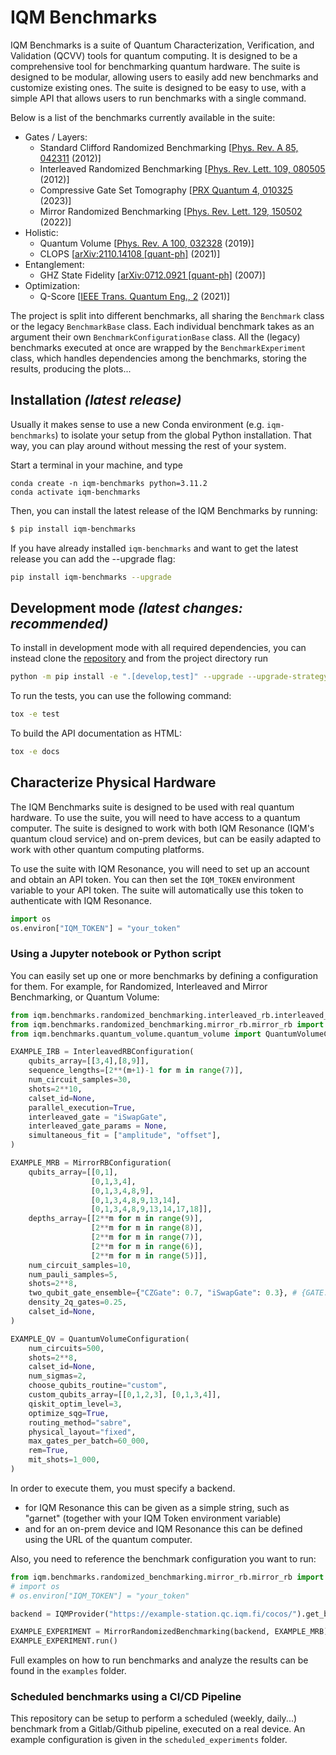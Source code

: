 # IQM Benchmarks

IQM Benchmarks is a suite of Quantum Characterization, Verification, and Validation (QCVV) tools for quantum computing. It is designed to be a comprehensive tool for benchmarking quantum hardware. The suite is designed to be modular, allowing users to easily add new benchmarks and customize existing ones. The suite is designed to be easy to use, with a simple API that allows users to run benchmarks with a single command.


Below is a list of the benchmarks currently available in the suite:
* Gates / Layers:
  - Standard Clifford Randomized Benchmarking [[Phys. Rev. A 85, 042311](https://journals.aps.org/pra/abstract/10.1103/PhysRevA.85.042311) (2012)]
  - Interleaved Randomized Benchmarking [[Phys. Rev. Lett. 109, 080505](https://doi.org/10.1103/PhysRevLett.109.080505) (2012)]
  - Compressive Gate Set Tomography [[PRX Quantum 4, 010325](https://journals.aps.org/prxquantum/abstract/10.1103/PRXQuantum.4.010325) (2023)]
  - Mirror Randomized Benchmarking [[Phys. Rev. Lett. 129, 150502](https://journals.aps.org/prl/abstract/10.1103/PhysRevLett.129.150502) (2022)]
* Holistic:
  - Quantum Volume [[Phys. Rev. A 100, 032328](https://doi.org/10.1103/PhysRevA.100.032328) (2019)]
  - CLOPS [[arXiv:2110.14108 [quant-ph]](https://arxiv.org/abs/2110.14108) (2021)]
* Entanglement:
  - GHZ State Fidelity [[arXiv:0712.0921 [quant-ph]](https://arxiv.org/abs/0712.0921) (2007)]
* Optimization:
  - Q-Score [[IEEE Trans. Quantum Eng., 2](https://doi.org/10.1109/TQE.2021.3090207) (2021)]

The project is split into different benchmarks, all sharing the `Benchmark` class or the legacy `BenchmarkBase` class. Each individual benchmark takes as an argument their own `BenchmarkConfigurationBase` class. All the (legacy) benchmarks executed at once are wrapped by the `BenchmarkExperiment` class, which handles dependencies among the benchmarks, storing the results, producing the plots...


## Installation _(latest release)_

Usually it makes sense to use a new Conda environment (e.g. ``iqm-benchmarks``) to isolate your setup from the global Python installation. That way, you can play around without messing the rest of your system.

Start a terminal in your machine, and type

```
conda create -n iqm-benchmarks python=3.11.2
conda activate iqm-benchmarks
```

Then, you can install the latest release of the IQM Benchmarks by running:
```bash
$ pip install iqm-benchmarks
```

If you have already installed `iqm-benchmarks` and want to get the latest release you can add the --upgrade flag:

```bash
pip install iqm-benchmarks --upgrade
```

## Development mode _(latest changes: recommended)_

To install in development mode with all required dependencies, you can instead clone the [repository](https://www.github.com/iqm-finland/iqm-benchmarks) and from the project directory run

```bash
python -m pip install -e ".[develop,test]" --upgrade --upgrade-strategy=eager
```

To run the tests, you can use the following command:

```bash
tox -e test
```

To build the API documentation as HTML:

```bash
tox -e docs
```

## Characterize Physical Hardware

The IQM Benchmarks suite is designed to be used with real quantum hardware. To use the suite, you will need to have access to a quantum computer. The suite is designed to work with both IQM Resonance (IQM's quantum cloud service) and on-prem devices, but can be easily adapted to work with other quantum computing platforms.

To use the suite with IQM Resonance, you will need to set up an account and obtain an API token. You can then set the `IQM_TOKEN` environment variable to your API token. The suite will automatically use this token to authenticate with IQM Resonance.

```python
import os
os.environ["IQM_TOKEN"] = "your_token"
```

### Using a Jupyter notebook or Python script

You can easily set up one or more benchmarks by defining a configuration for them. For example, for Randomized, Interleaved and Mirror Benchmarking, or Quantum Volume:

```python
from iqm.benchmarks.randomized_benchmarking.interleaved_rb.interleaved_rb import InterleavedRBConfiguration
from iqm.benchmarks.randomized_benchmarking.mirror_rb.mirror_rb import MirrorRBConfiguration
from iqm.benchmarks.quantum_volume.quantum_volume import QuantumVolumeConfiguration

EXAMPLE_IRB = InterleavedRBConfiguration(
    qubits_array=[[3,4],[8,9]],
    sequence_lengths=[2**(m+1)-1 for m in range(7)],
    num_circuit_samples=30,
    shots=2**10,
    calset_id=None,
    parallel_execution=True,
    interleaved_gate = "iSwapGate",
    interleaved_gate_params = None,
    simultaneous_fit = ["amplitude", "offset"],
)

EXAMPLE_MRB = MirrorRBConfiguration(
    qubits_array=[[0,1],
                  [0,1,3,4],
                  [0,1,3,4,8,9],
                  [0,1,3,4,8,9,13,14],
                  [0,1,3,4,8,9,13,14,17,18]],
    depths_array=[[2**m for m in range(9)],
                  [2**m for m in range(8)],
                  [2**m for m in range(7)],
                  [2**m for m in range(6)],
                  [2**m for m in range(5)]],
    num_circuit_samples=10,
    num_pauli_samples=5,
    shots=2**8,
    two_qubit_gate_ensemble={"CZGate": 0.7, "iSwapGate": 0.3}, # {GATE: PROBABILITY}
    density_2q_gates=0.25,
    calset_id=None,
)

EXAMPLE_QV = QuantumVolumeConfiguration(
    num_circuits=500,
    shots=2**8,
    calset_id=None,
    num_sigmas=2,
    choose_qubits_routine="custom",
    custom_qubits_array=[[0,1,2,3], [0,1,3,4]],
    qiskit_optim_level=3,
    optimize_sqg=True,
    routing_method="sabre",
    physical_layout="fixed",
    max_gates_per_batch=60_000,
    rem=True,
    mit_shots=1_000,
)
```

In order to execute them, you must specify a backend.
* for IQM Resonance this can be given as a simple string, such as "garnet" (together with your IQM Token environment variable)
* and for an on-prem device and IQM Resonance this can be defined using the URL of the quantum computer.

Also, you need to reference the benchmark configuration you want to run:

```python
from iqm.benchmarks.randomized_benchmarking.mirror_rb.mirror_rb import *
# import os
# os.environ["IQM_TOKEN"] = "your_token"

backend = IQMProvider("https://example-station.qc.iqm.fi/cocos/").get_backend()

EXAMPLE_EXPERIMENT = MirrorRandomizedBenchmarking(backend, EXAMPLE_MRB)
EXAMPLE_EXPERIMENT.run()
```

Full examples on how to run benchmarks and analyze the results can be found in the `examples` folder.

### Scheduled benchmarks using a CI/CD Pipeline

This repository can be setup to perform a scheduled (weekly, daily...) benchmark from a Gitlab/Github pipeline, executed on a real device. An example configuration is given in the `scheduled_experiments` folder.
